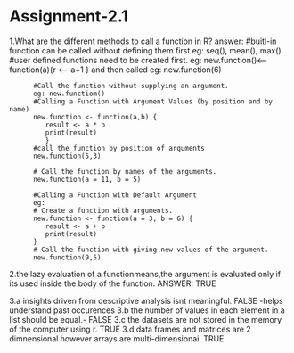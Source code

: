 # Assignment-2.1

1.What are the different methods to call a function in R?
answer: 
            #buitl-in function can be called without defining them first
            eg: seq(), mean(), max()
            #user defined functions need to be created first.
          eg: new.function()<-- function(a){r <-- a+1 }
          and then called eg: new.function(6)

          #Call the function without supplying an argument.
          eg: new.functiom()
          #Calling a Function with Argument Values (by position and by name)
          new.function <- function(a,b) {
             result <- a * b
             print(result)
             }
          #call the function by position of arguments
          new.function(5,3)

          # Call the function by names of the arguments.
          new.function(a = 11, b = 5)

          #Calling a Function with Default Argument
          eg:
          # Create a function with arguments.
          new.function <- function(a = 3, b = 6) {
             result <- a + b
             print(result)
          }
          # Call the function with giving new values of the argument.
          new.function(9,5)
          
2.the lazy evaluation of a functionmeans,the argument is evaluated only if its used inside the body of the function.
ANSWER: TRUE

3.a insights driven from descriptive analysis isnt meaningful. FALSE -helps understand past occurences
3.b the number of values in each element in a list should be equal.- FALSE
3.c the datasets are not stored in the memory of the computer using r. TRUE
3.d data frames and matrices are 2 dimnensional however arrays are multi-dimensionai. TRUE
